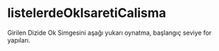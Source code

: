 # listelerdeOkIsaretiCalisma
 Girilen Dizide Ok Simgesini aşağı yukarı oynatma, başlangıç seviye for yapıları.
